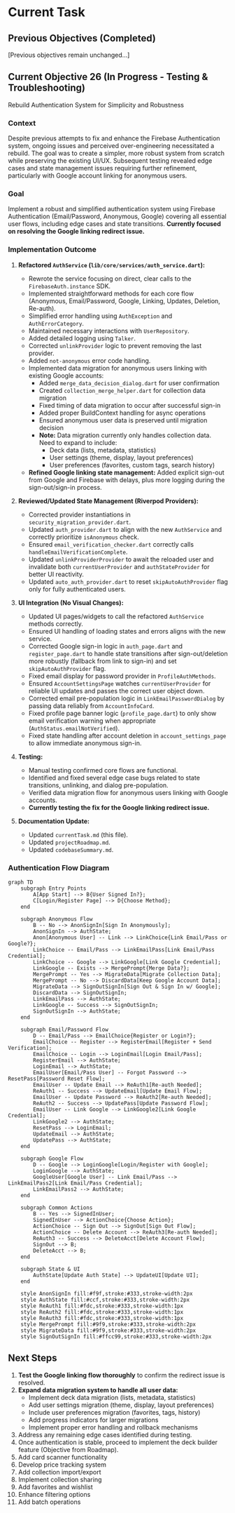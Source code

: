 # Current Task

## Previous Objectives (Completed)

[Previous objectives remain unchanged...]

## Current Objective 26 (In Progress - Testing & Troubleshooting)

Rebuild Authentication System for Simplicity and Robustness

### Context

Despite previous attempts to fix and enhance the Firebase Authentication system, ongoing issues and perceived over-engineering necessitated a rebuild. The goal was to create a simpler, more robust system from scratch while preserving the existing UI/UX. Subsequent testing revealed edge cases and state management issues requiring further refinement, particularly with Google account linking for anonymous users.

### Goal

Implement a robust and simplified authentication system using Firebase Authentication (Email/Password, Anonymous, Google) covering all essential user flows, including edge cases and state transitions. **Currently focused on resolving the Google linking redirect issue.**

### Implementation Outcome

1. **Refactored `AuthService` (`lib/core/services/auth_service.dart`):**
    * Rewrote the service focusing on direct, clear calls to the `FirebaseAuth.instance` SDK.
    * Implemented straightforward methods for each core flow (Anonymous, Email/Password, Google, Linking, Updates, Deletion, Re-auth).
    * Simplified error handling using `AuthException` and `AuthErrorCategory`.
    * Maintained necessary interactions with `UserRepository`.
    * Added detailed logging using `Talker`.
    * Corrected `unlinkProvider` logic to prevent removing the last provider.
    * Added `not-anonymous` error code handling.
    * Implemented data migration for anonymous users linking with existing Google accounts:
        * Added `merge_data_decision_dialog.dart` for user confirmation
        * Created `collection_merge_helper.dart` for collection data migration
        * Fixed timing of data migration to occur after successful sign-in
        * Added proper BuildContext handling for async operations
        * Ensured anonymous user data is preserved until migration decision
        * **Note:** Data migration currently only handles collection data. Need to expand to include:
          * Deck data (lists, metadata, statistics)
          * User settings (theme, display, layout preferences)
          * User preferences (favorites, custom tags, search history)
    * **Refined Google linking state management:** Added explicit sign-out from Google and Firebase with delays, plus more logging during the sign-out/sign-in process.

2. **Reviewed/Updated State Management (Riverpod Providers):**
    * Corrected provider instantiations in `security_migration_provider.dart`.
    * Updated `auth_provider.dart` to align with the new `AuthService` and correctly prioritize `isAnonymous` check.
    * Ensured `email_verification_checker.dart` correctly calls `handleEmailVerificationComplete`.
    * Updated `unlinkProviderProvider` to await the reloaded user and invalidate both `currentUserProvider` and `authStateProvider` for better UI reactivity.
    * Updated `auto_auth_provider.dart` to reset `skipAutoAuthProvider` flag only for fully authenticated users.

3. **UI Integration (No Visual Changes):**
    * Updated UI pages/widgets to call the refactored `AuthService` methods correctly.
    * Ensured UI handling of loading states and errors aligns with the new service.
    * Corrected Google sign-in logic in `auth_page.dart` and `register_page.dart` to handle state transitions after sign-out/deletion more robustly (fallback from link to sign-in) and set `skipAutoAuthProvider` flag.
    * Fixed email display for password provider in `ProfileAuthMethods`.
    * Ensured `AccountSettingsPage` watches `currentUserProvider` for reliable UI updates and passes the correct user object down.
    * Corrected email pre-population logic in `LinkEmailPasswordDialog` by passing data reliably from `AccountInfoCard`.
    * Fixed profile page banner logic (`profile_page.dart`) to only show email verification warning when appropriate (`AuthStatus.emailNotVerified`).
    * Fixed state handling after account deletion in `account_settings_page` to allow immediate anonymous sign-in.

4. **Testing:**
    * Manual testing confirmed core flows are functional.
    * Identified and fixed several edge case bugs related to state transitions, unlinking, and dialog pre-population.
    * Verified data migration flow for anonymous users linking with Google accounts.
    * **Currently testing the fix for the Google linking redirect issue.**

5. **Documentation Update:**
    * Updated `currentTask.md` (this file).
    * Updated `projectRoadmap.md`.
    * Updated `codebaseSummary.md`.

### Authentication Flow Diagram

```mermaid
graph TD
    subgraph Entry Points
        A[App Start] --> B{User Signed In?};
        C[Login/Register Page] --> D{Choose Method};
    end

    subgraph Anonymous Flow
        B -- No --> AnonSignIn[Sign In Anonymously];
        AnonSignIn --> AuthState;
        Anon[Anonymous User] -- Link --> LinkChoice{Link Email/Pass or Google?};
        LinkChoice -- Email/Pass --> LinkEmailPass[Link Email/Pass Credential];
        LinkChoice -- Google --> LinkGoogle[Link Google Credential];
        LinkGoogle -- Exists --> MergePrompt{Merge Data?};
        MergePrompt -- Yes --> MigrateData[Migrate Collection Data];
        MergePrompt -- No --> DiscardData[Keep Google Account Data];
        MigrateData --> SignOutSignIn[Sign Out & Sign In w/ Google];
        DiscardData --> SignOutSignIn;
        LinkEmailPass --> AuthState;
        LinkGoogle -- Success --> SignOutSignIn;
        SignOutSignIn --> AuthState;
    end

    subgraph Email/Password Flow
        D -- Email/Pass --> EmailChoice{Register or Login?};
        EmailChoice -- Register --> RegisterEmail[Register + Send Verification];
        EmailChoice -- Login --> LoginEmail[Login Email/Pass];
        RegisterEmail --> AuthState;
        LoginEmail --> AuthState;
        EmailUser[Email/Pass User] -- Forgot Password --> ResetPass[Password Reset Flow];
        EmailUser -- Update Email --> ReAuth1[Re-auth Needed];
        ReAuth1 -- Success --> UpdateEmail[Update Email Flow];
        EmailUser -- Update Password --> ReAuth2[Re-auth Needed];
        ReAuth2 -- Success --> UpdatePass[Update Password Flow];
        EmailUser -- Link Google --> LinkGoogle2[Link Google Credential];
        LinkGoogle2 --> AuthState;
        ResetPass --> LoginEmail;
        UpdateEmail --> AuthState;
        UpdatePass --> AuthState;
    end

    subgraph Google Flow
        D -- Google --> LoginGoogle[Login/Register with Google];
        LoginGoogle --> AuthState;
        GoogleUser[Google User] -- Link Email/Pass --> LinkEmailPass2[Link Email/Pass Credential];
        LinkEmailPass2 --> AuthState;
    end

    subgraph Common Actions
        B -- Yes --> SignedInUser;
        SignedInUser --> ActionChoice{Choose Action};
        ActionChoice -- Sign Out --> SignOut[Sign Out Flow];
        ActionChoice -- Delete Account --> ReAuth3[Re-auth Needed];
        ReAuth3 -- Success --> DeleteAcct[Delete Account Flow];
        SignOut --> B;
        DeleteAcct --> B;
    end

    subgraph State & UI
        AuthState[Update Auth State] --> UpdateUI[Update UI];
    end

    style AnonSignIn fill:#f9f,stroke:#333,stroke-width:2px
    style AuthState fill:#ccf,stroke:#333,stroke-width:2px
    style ReAuth1 fill:#fdc,stroke:#333,stroke-width:1px
    style ReAuth2 fill:#fdc,stroke:#333,stroke-width:1px
    style ReAuth3 fill:#fdc,stroke:#333,stroke-width:1px
    style MergePrompt fill:#9f9,stroke:#333,stroke-width:2px
    style MigrateData fill:#9f9,stroke:#333,stroke-width:2px
    style SignOutSignIn fill:#ffcc99,stroke:#333,stroke-width:2px
```

## Next Steps

1. **Test the Google linking flow thoroughly** to confirm the redirect issue is resolved.
2. **Expand data migration system to handle all user data:**
   * Implement deck data migration (lists, metadata, statistics)
   * Add user settings migration (theme, display, layout preferences)
   * Include user preferences migration (favorites, tags, history)
   * Add progress indicators for larger migrations
   * Implement proper error handling and rollback mechanisms
3. Address any remaining edge cases identified during testing.
4. Once authentication is stable, proceed to implement the deck builder feature (Objective from Roadmap).
5. Add card scanner functionality
6. Develop price tracking system
7. Add collection import/export
8. Implement collection sharing
9. Add favorites and wishlist
10. Enhance filtering options
11. Add batch operations
